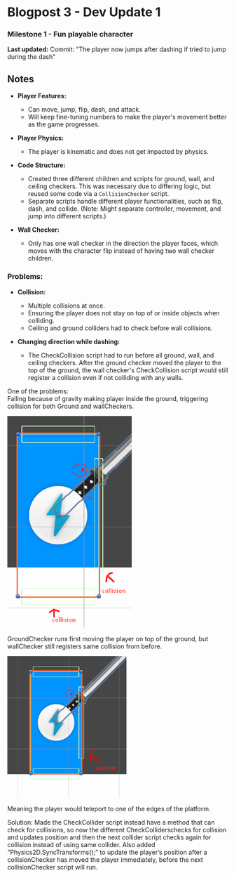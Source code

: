 ﻿# Blogpost 3 - Dev Update 1

### Milestone 1 - Fun playable character
**Last updated:** Commit: "The player now jumps after dashing if tried to jump during the dash"

## Notes

- **Player Features:**
    - Can move, jump, flip, dash, and attack.
    - Will keep fine-tuning numbers to make the player's movement better as the game progresses.

- **Player Physics:**
    - The player is kinematic and does not get impacted by physics.

- **Code Structure:**
    - Created three different children and scripts for ground, wall, and ceiling checkers. This was necessary due to differing logic, but reused some code via a `CollisionChecker` script.
    - Separate scripts handle different player functionalities, such as flip, dash, and collide. (Note: Might separate controller, movement, and jump into different scripts.)

- **Wall Checker:**
    - Only has one wall checker in the direction the player faces, which moves with the character flip instead of having two wall checker children.

### Problems:
- **Collision:**
    - Multiple collisions at once.
    - Ensuring the player does not stay on top of or inside objects when colliding.
    - Ceiling and ground colliders had to check before wall collisions.

- **Changing direction while dashing:**
    - The CheckCollision script had to run before all ground, wall, and ceiling checkers. After the ground checker moved the player to the top of the ground, the wall checker's CheckCollision script would still register a collision even if not colliding with any walls.

One of the problems:    
Falling because of gravity making player inside the ground, triggering collision for both Ground and wallCheckers.

![Collision1](./Images/Collision1.png)


GroundChecker runs first moving the player on top of the ground, but wallChecker still registers same collision from before.

![Collision2](./Images/Collision2.png)

Meaning the player would teleport to one of the edges of the platform.

Solution:
Made the CheckCollider script instead have a method that can check for collisions, so now the different CheckColliderschecks for collision and updates position and then the next collider script checks again for collision instead of using same collider.
Also added “Physics2D.SyncTransforms();” to update the player’s position after a collisionChecker has moved the player immediately, before the next collisionChecker script will run.